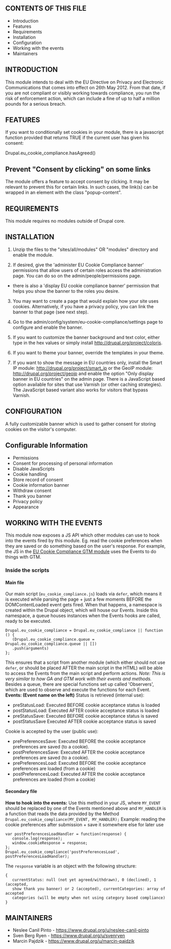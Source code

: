CONTENTS OF THIS FILE
---------------------

 * Introduction
 * Features
 * Requirements
 * Installation
 * Configuration
 * Working with the events
 * Maintainers


INTRODUCTION
------------

This module intends to deal with the EU Directive on Privacy and
Electronic Communications that comes into effect on 26th May 2012.
From that date, if you are not compliant or visibly working towards
compliance, you run the risk of enforcement action, which can include a
fine of up to half a million pounds for a serious breach.


FEATURES
------------

If you want to conditionally set cookies in your module, there is a
javascript function provided that returns TRUE if the current user has
given his consent:

Drupal.eu_cookie_compliance.hasAgreed()

Prevent "Consent by clicking" on some links
--------------------------------------------

The module offers a feature to accept consent by clicking. It may be
relevant to prevent this for certain links. In such cases, the link(s)
can be wrapped in an element with the class "popup-content".


REQUIREMENTS
------------

This module requires no modules outside of Drupal core.


INSTALLATION
------------

1. Unzip the files to the "sites/all/modules" OR "modules" directory and enable
   the module.

2. If desired, give the 'administer EU Cookie Compliance banner' permissions
   that allow users of certain roles access the administration page. You can
   do so on the admin/people/permissions page.

  - there is also a 'display EU cookie compliance banner' permission that helps
    you show the banner to the roles you desire.

3. You may want to create a page that would explain how your site uses cookies.
   Alternatively, if you have a privacy policy, you can link the banner to that
   page (see next step).

4. Go to the admin/config/system/eu-cookie-compliance/settings page to
   configure and enable the banner.

5. If you want to customize the banner background and text color, either type
   in the hex values or simply install
   http://drupal.org/project/coloris.

6. If you want to theme your banner, override the templates in your theme.

7. If you want to show the message in EU countries only, install the Smart IP
   module: http://drupal.org/project/smart_ip or the GeoIP
   module: http://drupal.org/project/geoip and enable the option "Only
   display banner in EU countries" on the admin page. There is a JavaScript
   based option available for sites that use Varnish (or other caching
   strategies). The JavaScript based variant also works for visitors that bypass
   Varnish.


CONFIGURATION
--------------

A fully customizable banner which is used to gather consent for storing
cookies on the visitor's computer.

Configurable Information
--------------------------------------------
- Permissions
- Consent for processing of personal information
- Disable JavaScripts
- Cookie handling
- Store record of consent
- Cookie information banner
- Withdraw consent
- Thank you banner
- Privacy policy
- Appearance

WORKING WITH THE EVENTS
-----------------------

This module now exposes a JS API which other modules can use to hook into the
events fired by this module. Eg. read the cookie preferences when they are saved
or do something based on the user's response. For example, the JS in the
[EU Cookie Compliance GTM module](https://www.drupal.org/project/eu_cookie_compliance_gtm)
uses the Events to do things with GTM.

### Inside the scripts
#### Main file
Our main script (`eu_cookie_compliance.js`) loads via `defer`, which means it
is executed while parsing the page + just a few moments BEFORE the
DOMContentLoaded event gets fired.
When that happens, a namespace is created within the Drupal object, which will
house our Events.
Inside this namespace, a queue houses instances when the Events hooks are
called, ready to be executed.
```
Drupal.eu_cookie_compliance = Drupal.eu_cookie_compliance || function () {
   (Drupal.eu_cookie_compliance.queue = Drupal.eu_cookie_compliance.queue || [])
   .push(arguments)
};
```
This ensures that a script from another module (which either should not use
`defer`, or should be placed AFTER the main script in the HTML) will be able
to access the Events from the main script and perform actions.
_Note: This is very similar to how GA and GTM work with their events and
methods._ Besides a queue, there are special functions set up called
'Observers', which are used to observe and execute the functions for each Event.
**Events: (Event name on the left)**
Status is retrieved (internal use):
- preStatusLoad: Executed BEFORE cookie acceptance status is loaded
- postStatusLoad: Executed AFTER cookie acceptance status is loaded
- preStatusSave: Executed BEFORE cookie acceptance status is saved
- postStatusSave Executed AFTER cookie acceptance status is saved

Cookie is accepted by the user (public use):
- prePreferencesSave: Executed BEFORE the cookie acceptance preferences
  are saved (to a cookie).
- postPreferencesSave: Executed AFTER the cookie acceptance preferences
  are saved (to a cookie).
- prePreferencesLoad: Executed BEFORE the cookie acceptance preferences
  are loaded (from a cookie)
- postPreferencesLoad: Executed AFTER the cookie acceptance preferences
  are loaded (from a cookie)
#### Secondary file
**How to hook into the events:**
Use this method in your JS,
where `MY_EVENT` should be replaced by one of the Events mentioned above
and `MY_HANDLER` is a function that reads the data provided by the Method
`Drupal.eu_cookie_compliance(MY_EVENT, MY_HANDLER);`
Example: reading the cookie preferences after submission + save it
somewhere else for later use
```
var postPreferencesLoadHandler = function(response) {
   console.log(response);
   window.cookieResponse = response;
};
Drupal.eu_cookie_compliance('postPreferencesLoad', postPreferencesLoadHandler);
```

The `response` variable is an object with the following structure:

```
{
   currentStatus: null (not yet agreed/withdrawn), 0 (declined), 1 (accepted,
   show thank you banner) or 2 (accepted), currentCategories: array of accepted
   categories (will be empty when not using category based compliance)
}
```

MAINTAINERS
-----------

 * Neslee Canil Pinto - https://www.drupal.org/u/neslee-canil-pinto
 * Sven Berg Ryen - https://www.drupal.org/u/svenryen
 * Marcin Pajdzik - https://www.drupal.org/u/marcin-pajdzik
